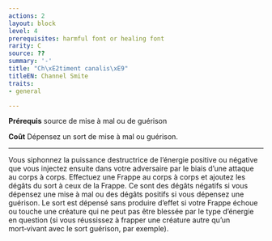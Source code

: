 ```yaml
---
actions: 2
layout: block
level: 4
prerequisites: harmful font or healing font
rarity: C
source: ??
summary: '-'
title: "Ch\xE2timent canalis\xE9"
titleEN: Channel Smite
traits:
- general

---
```


<p><strong>Prérequis</strong> source de mise à mal ou de guérison</p>
<p><strong>Coût</strong> Dépensez un sort de mise à mal ou guérison.</p>
<hr>
<p>Vous siphonnez la puissance destructrice de l’énergie positive ou négative que vous injectez ensuite dans votre adversaire par le biais d’une attaque au corps à corps. Effectuez une Frappe au corps à corps et ajoutez les dégâts du sort à ceux de la Frappe. Ce sont des dégâts négatifs si vous dépensez une mise à mal ou des dégâts positifs si vous dépensez une guérison. Le sort est dépensé sans produire d’effet si votre Frappe échoue ou touche une créature qui ne peut pas être blessée par le type d’énergie en question (si vous réussissez à frapper une créature autre qu’un mort‑vivant avec le sort guérison, par exemple).</p>